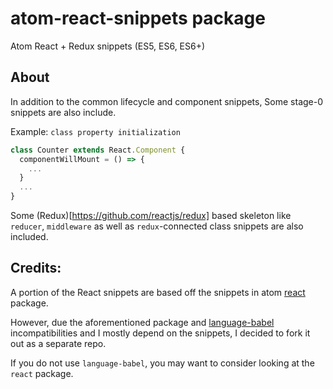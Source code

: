 # atom-react-snippets package
Atom React + Redux snippets (ES5, ES6, ES6+)

## About
In addition to the common lifecycle and component snippets, Some stage-0
snippets are also include.

Example: `class property initialization`
```js
class Counter extends React.Component {
  componentWillMount = () => {
    ...
  }
  ...
}
```

Some (Redux)[https://github.com/reactjs/redux] based skeleton like `reducer`,
`middleware` as well as `redux`-connected class snippets are also included.

## Credits:
A portion of the React snippets are based off the snippets in atom [react](https://atom.io/packages/react) package.

However, due the aforementioned package and [language-babel](https://atom.io/packages/language-babel) incompatibilities and I mostly depend on the snippets, I decided to fork it out as a separate repo.

If you do not use `language-babel`, you may want to consider looking at the `react` package.
